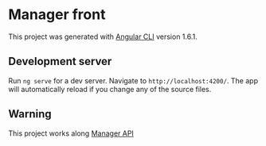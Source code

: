 # Manager front

This project was generated with [Angular CLI](https://github.com/angular/angular-cli) version 1.6.1.

## Development server

Run `ng serve` for a dev server. Navigate to `http://localhost:4200/`. The app will automatically reload if you change any of the source files.

## Warning

This project works along [Manager API](https://github.com/JulianH99/angular-loopback-api)
